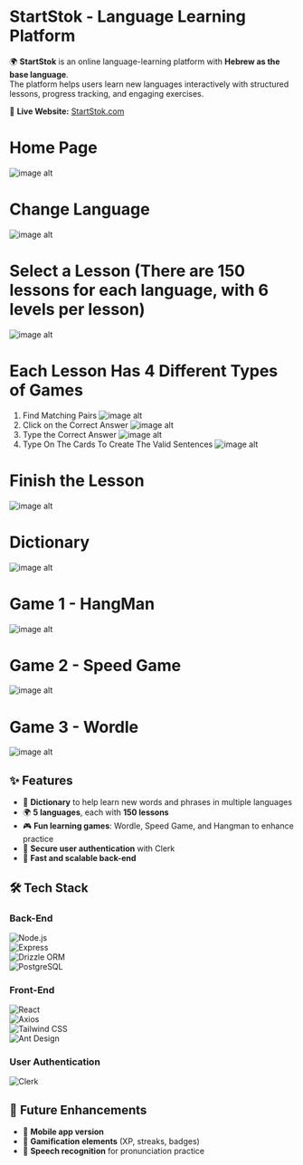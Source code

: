 # StartStok - Language Learning Platform

🌍 **StartStok** is an online language-learning platform with **Hebrew as the base language**.  
The platform helps users learn new languages interactively with structured lessons, progress tracking, and engaging exercises.

🔗 **Live Website:** [StartStok.com](https://www.startstok.com/)

# Home Page
![image alt](https://github.com/GilEtzioni/starts-tok/blob/main/images/1-home-page.jpg?raw=true)

# Change Language
![image alt](https://github.com/GilEtzioni/starts-tok/blob/main/images/2-change-language.jpg?raw=true)

# Select a Lesson (There are 150 lessons for each language, with 6 levels per lesson)
![image alt](https://github.com/GilEtzioni/starts-tok/blob/main/images/3-select-lesson.jpg?raw=true)

# Each Lesson Has 4 Different Types of Games
1) Find Matching Pairs
![image alt](https://github.com/GilEtzioni/starts-tok/blob/main/images/4-lesson-1.jpg?raw=true)
2) Click on the Correct Answer
![image alt](https://github.com/GilEtzioni/starts-tok/blob/main/images/5-lesson-2.jpg?raw=true)
3) Type the Correct Answer
![image alt](https://github.com/GilEtzioni/starts-tok/blob/main/images/6-lesson-3.jpg?raw=true)
4) Type On The Cards To Create The Valid Sentences
![image alt](https://github.com/GilEtzioni/starts-tok/blob/main/images/7-lesson-4.jpg?raw=true)

# Finish the Lesson
![image alt](https://github.com/GilEtzioni/starts-tok/blob/main/images/8-end-lesson.jpg?raw=true)

# Dictionary
![image alt](https://github.com/GilEtzioni/starts-tok/blob/main/images/7-dictionary.jpg?raw=true)

# Game 1 - HangMan
![image alt](https://github.com/GilEtzioni/starts-tok/blob/main/images/9-hangman.jpg?raw=true)

# Game 2 - Speed Game
![image alt](https://github.com/GilEtzioni/starts-tok/blob/main/images/10-speed-game.jpg?raw=true)

# Game 3 - Wordle
![image alt](https://github.com/GilEtzioni/starts-tok/blob/main/images/11-wordle.jpg?raw=true)

## ✨ Features
- 📖 **Dictionary** to help learn new words and phrases in multiple languages  
- 🌍 **5 languages**, each with **150 lessons**  
- 🎮 **Fun learning games**: Wordle, Speed Game, and Hangman to enhance practice  
- 🔐 **Secure user authentication** with Clerk  
- 🚀 **Fast and scalable back-end**  

## 🛠️ Tech Stack

### **Back-End**  
![Node.js](https://img.shields.io/badge/Node.js-339933?style=for-the-badge&logo=node.js&logoColor=white)  
![Express](https://img.shields.io/badge/Express-000000?style=for-the-badge&logo=express&logoColor=white)  
![Drizzle ORM](https://img.shields.io/badge/Drizzle-FFCA28?style=for-the-badge)  
![PostgreSQL](https://img.shields.io/badge/PostgreSQL-336791?style=for-the-badge&logo=postgresql&logoColor=white)  

### **Front-End**  
![React](https://img.shields.io/badge/React-61DAFB?style=for-the-badge&logo=react&logoColor=black)  
![Axios](https://img.shields.io/badge/Axios-5A29E4?style=for-the-badge)  
![Tailwind CSS](https://img.shields.io/badge/Tailwind_CSS-38B2AC?style=for-the-badge&logo=tailwind-css&logoColor=white)  
![Ant Design](https://img.shields.io/badge/Ant_Design-0170FE?style=for-the-badge&logo=ant-design&logoColor=white)  

### **User Authentication**  
![Clerk](https://img.shields.io/badge/Clerk-302E42?style=for-the-badge)  

## 🎯 Future Enhancements
- 📱 **Mobile app version**  
- 🔢 **Gamification elements** (XP, streaks, badges)  
- 🎤 **Speech recognition** for pronunciation practice  
